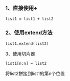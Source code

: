 ### 1、直接使用+

```
list1 = list1 + list2
```

### 2、使用extend方法

```
list1.extend(list2)
```

3、使用切片器

```
list1[n:n] = list2
```
将list2拼接到list1的第n个位置
